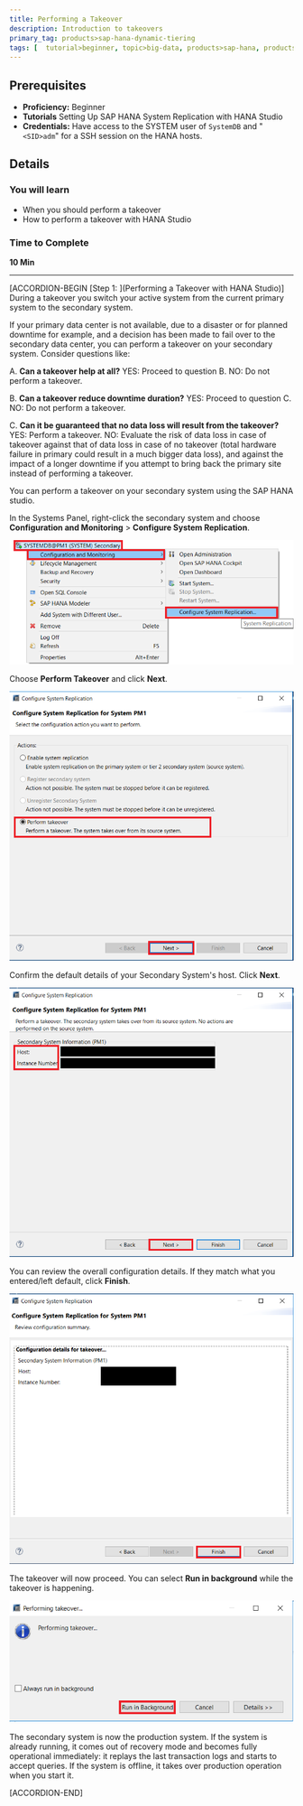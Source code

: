 ```yaml
---
title: Performing a Takeover
description: Introduction to takeovers
primary_tag: products>sap-hana-dynamic-tiering
tags: [  tutorial>beginner, topic>big-data, products>sap-hana, products>sap-hana-dynamic-tiering, products>sap-hana-studio ]
---
```


## Prerequisites
 - **Proficiency:** Beginner
 - **Tutorials** Setting Up SAP HANA System Replication with HANA Studio
 - **Credentials:** Have access to the SYSTEM user of  `SystemDB` and "`<SID>adm`" for a SSH session on the HANA hosts.


## Details
### You will learn
- When you should perform a takeover
- How to perform a takeover with HANA Studio

### Time to Complete
**10 Min**

---

[ACCORDION-BEGIN [Step 1: ](Performing a Takeover with HANA Studio)]
During a takeover you switch your active system from the current primary system to the secondary system.

If your primary data center is not available, due to a disaster or for planned downtime for example, and a decision has been made to fail over to the secondary data center, you can perform a takeover on your secondary system. Consider questions like:

A. **Can a takeover help at all?**
YES: Proceed to question B.
NO:  Do not perform a takeover.

B. **Can a takeover reduce downtime duration?**
YES: Proceed to question C.
NO:  Do not perform a takeover.

C. **Can it be guaranteed that no data loss will result from the takeover?**
YES: Perform a takeover.
NO:  Evaluate the risk of data loss in case of takeover against that of data loss in case of no takeover (total hardware failure in primary could result in a much bigger data loss), and against the impact of a longer downtime if you attempt to bring back the primary site instead of performing a takeover.

You can perform a takeover on your secondary system using the SAP HANA studio.

In the Systems Panel, right-click the secondary system and choose **Configuration and Monitoring** > **Configure System Replication**.

![Configure System Replication](configure-system-replication-secondary-system.png)

Choose **Perform Takeover** and click **Next**.

![Perform Takeover](perform-takeover.png)

Confirm the default details of your Secondary System's host. Click **Next**.

![Confirm Host Details](confirm-details.png)

You can review the overall configuration details. If they match what you entered/left default, click **Finish**.

![Review Summary of Takeover](review-summary.png)

The takeover will now proceed. You can select **Run in background** while the takeover is happening.

![Performing Takeover](performing-takeover.png)

The secondary system is now the production system. If the system is already running, it comes out of recovery mode and becomes fully operational immediately: it replays the last transaction logs and starts to accept queries. If the system is offline, it takes over production operation when you start it.


[ACCORDION-END]

